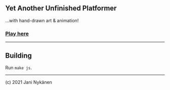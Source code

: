 ## Yet Another Unfinished Platformer

...with hand-drawn art & animation!

### [Play here](jani-nykanen.github.io/yet-another-unfinished-platformer/output/index.html)

-----

## Building

Run `make js`.

-----


(c) 2021 Jani Nykänen
